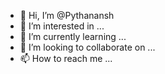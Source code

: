 - 👋 Hi, I’m @Pythanansh
- 👀 I’m interested in ...
- 🌱 I’m currently learning ...
- 💞️ I’m looking to collaborate on ...
- 📫 How to reach me ...

<!---
Pythanansh/Pythanansh is a ✨ special ✨ repository because its `README.md` (this file) appears on your GitHub profile.
You can click the Preview link to take a look at your changes.
--->
